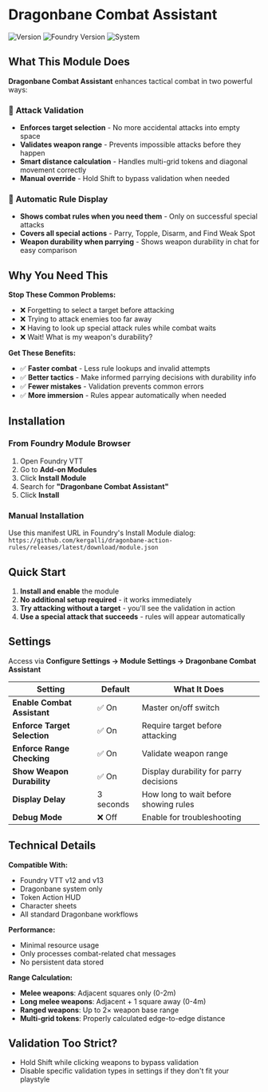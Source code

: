 # Dragonbane Combat Assistant

![Version](https://img.shields.io/badge/version-1.0.0-blue)
![Foundry Version](https://img.shields.io/badge/foundry-v12%20%7C%20v13-green)
![System](https://img.shields.io/badge/system-dragonbane-orange)

## What This Module Does

**Dragonbane Combat Assistant** enhances tactical combat in two powerful ways:

### 🎯 **Attack Validation**
- **Enforces target selection** - No more accidental attacks into empty space
- **Validates weapon range** - Prevents impossible attacks before they happen
- **Smart distance calculation** - Handles multi-grid tokens and diagonal movement correctly
- **Manual override** - Hold Shift to bypass validation when needed

### 📖 **Automatic Rule Display** 
- **Shows combat rules when you need them** - Only on successful special attacks
- **Covers all special actions** - Parry, Topple, Disarm, and Find Weak Spot
- **Weapon durability when parrying** - Shows weapon durability in chat for easy comparison

## Why You Need This

**Stop These Common Problems:**
- ❌ Forgetting to select a target before attacking
- ❌ Trying to attack enemies too far away
- ❌ Having to look up special attack rules while combat waits
- ❌ Wait! What is my weapon's durability?

**Get These Benefits:**
- ✅ **Faster combat** - Less rule lookups and invalid attempts
- ✅ **Better tactics** - Make informed parrying decisions with durability info
- ✅ **Fewer mistakes** - Validation prevents common errors
- ✅ **More immersion** - Rules appear automatically when needed

## Installation

### From Foundry Module Browser
1. Open Foundry VTT
2. Go to **Add-on Modules**
3. Click **Install Module**
4. Search for **"Dragonbane Combat Assistant"**
5. Click **Install**

### Manual Installation
Use this manifest URL in Foundry's Install Module dialog: `https://github.com/kergalli/dragonbane-action-rules/releases/latest/download/module.json`

## Quick Start

1. **Install and enable** the module
2. **No additional setup required** - it works immediately
3. **Try attacking without a target** - you'll see the validation in action
4. **Use a special attack that succeeds** - rules will appear automatically

## Settings

Access via **Configure Settings → Module Settings → Dragonbane Combat Assistant**

| Setting | Default | What It Does |
|---------|---------|-------------|
| **Enable Combat Assistant** | ✅ On | Master on/off switch |
| **Enforce Target Selection** | ✅ On | Require target before attacking |
| **Enforce Range Checking** | ✅ On | Validate weapon range |
| **Show Weapon Durability** | ✅ On | Display durability for parry decisions |
| **Display Delay** | 3 seconds | How long to wait before showing rules |
| **Debug Mode** | ❌ Off | Enable for troubleshooting |

## Technical Details

**Compatible With:**
- Foundry VTT v12 and v13
- Dragonbane system only
- Token Action HUD
- Character sheets
- All standard Dragonbane workflows

**Performance:**
- Minimal resource usage
- Only processes combat-related chat messages
- No persistent data stored

**Range Calculation:**
- **Melee weapons**: Adjacent squares only (0-2m)
- **Long melee weapons**: Adjacent + 1 square away (0-4m) 
- **Ranged weapons**: Up to 2× weapon base range
- **Multi-grid tokens**: Properly calculated edge-to-edge distance

## Validation Too Strict?
- Hold Shift while clicking weapons to bypass validation
- Disable specific validation types in settings if they don't fit your playstyle
